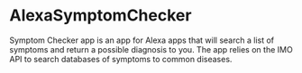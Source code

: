 # AlexaSymptomChecker

Symptom Checker app is an app for Alexa apps that will search a list of symptoms and return a possible diagnosis to you. The app relies on the IMO API to search databases of symptoms to common diseases.
